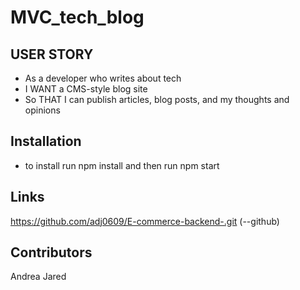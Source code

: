 # MVC_tech_blog

## USER STORY
* As a developer who writes about tech
* I WANT a CMS-style blog site
* So THAT I can publish articles, blog posts, and my thoughts and opinions
## Installation
* to install run npm install and then run npm start
## Links
https://github.com/adj0609/E-commerce-backend-.git (--github)

## Contributors
Andrea Jared

